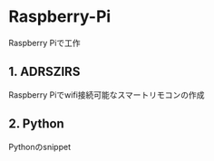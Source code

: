 # Raspberry-Pi

Raspberry Piで工作

## 1. ADRSZIRS

Raspberry Piでwifi接続可能なスマートリモコンの作成

## 2. Python

Pythonのsnippet
